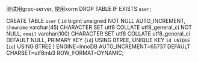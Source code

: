 测试用grpc-server, 使用xorm
DROP TABLE IF EXISTS `user`;

CREATE TABLE `user` (
`id` bigint unsigned NOT NULL AUTO_INCREMENT,
`showname` varchar(45) CHARACTER SET utf8 COLLATE utf8_general_ci NOT NULL,
`email` varchar(100) CHARACTER SET utf8 COLLATE utf8_general_ci DEFAULT NULL,
PRIMARY KEY (`id`) USING BTREE,
UNIQUE KEY `id_UNIQUE` (`id`) USING BTREE
) ENGINE=InnoDB AUTO_INCREMENT=65737 DEFAULT CHARSET=utf8mb3 ROW_FORMAT=DYNAMIC;